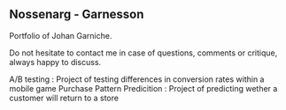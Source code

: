 ##  Nossenarg - Garnesson
Portfolio of Johan Garniche. 

Do not hesitate to contact me in case of questions, comments or critique, always happy to discuss. 

A/B testing : Project of testing differences in conversion rates within a mobile game
Purchase Pattern Predicition : Project of predicting wether a customer will return to a store
